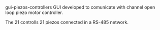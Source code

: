 gui-piezos-controllers
GUI developed to comunicate with channel open loop piezo motor controller.

The 21 controlls 21 piezos connected in a RS-485 network.
